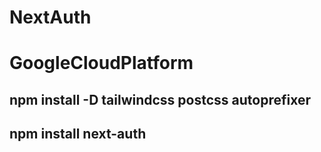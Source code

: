 # NextAuth 
# GoogleCloudPlatform
## npm install -D tailwindcss postcss autoprefixer
## npm install next-auth
